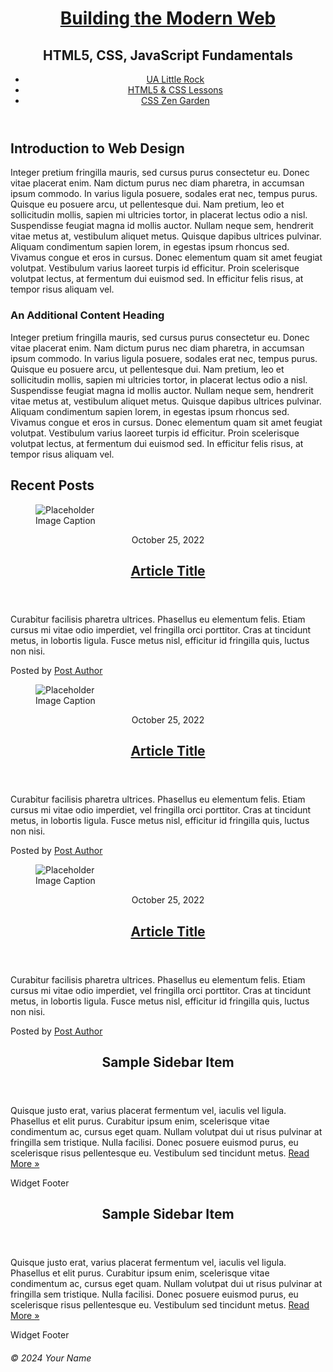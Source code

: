 <!DOCTYPE html>
<html lang="en">
<head>
  <title>Web Technologies - CSS Demo</title>
  <meta charset="UTF-8">
  <meta name="description" content="Keyword rich narrative on site purpose">
  <meta name="author" content="Thomas Wallace">
  <link rel="preconnect" href="https://fonts.googleapis.com">
  <link rel="preconnect" href="https://fonts.gstatic.com" crossorigin>
  <link href="https://fonts.googleapis.com/css2?family=Gabarito:wght@400..900&display=swap" rel="stylesheet">
</head>
<body>
  <main>
    <header role="banner" class="primary">
      <div class="hgroup">
        <h1><a href="index.html">Building the Modern Web</a></h1>
        <h2>HTML5, CSS, JavaScript Fundamentals</h2>
      </div>
      <nav role="navigation">
        <ul>
          <li><a href="https://ualr.edu/">UA Little Rock</a></li>
          <li><a href="http://learn.shayhowe.com/html-css/getting-to-know-html/">HTML5 & CSS Lessons</a></li>
          <li><a href="http://www.csszengarden.com/">CSS Zen Garden</a></li>
        </ul>
      </nav>
    </header>
    <section id="content" class="container">
      <h2>Introduction to Web Design</h2>
      <p>Integer pretium fringilla mauris, sed cursus purus consectetur eu. Donec vitae placerat enim. Nam dictum purus nec diam pharetra, in accumsan ipsum commodo. In varius ligula posuere, sodales erat nec, tempus purus. Quisque eu posuere arcu, ut pellentesque
        dui. Nam pretium, leo et sollicitudin mollis, sapien mi ultricies tortor, in placerat lectus odio a nisl. Suspendisse feugiat magna id mollis auctor. Nullam neque sem, hendrerit vitae metus at, vestibulum aliquet metus. Quisque dapibus ultrices
        pulvinar. Aliquam condimentum sapien lorem, in egestas ipsum rhoncus sed. Vivamus congue et eros in cursus. Donec elementum quam sit amet feugiat volutpat. Vestibulum varius laoreet turpis id efficitur. Proin scelerisque volutpat lectus, at fermentum
        dui euismod sed. In efficitur felis risus, at tempor risus aliquam vel.</p>
      <h3>An Additional Content Heading</h3>
      <p>Integer pretium fringilla mauris, sed cursus purus consectetur eu. Donec vitae placerat enim. Nam dictum purus nec diam pharetra, in accumsan ipsum commodo. In varius ligula posuere, sodales erat nec, tempus purus. Quisque eu posuere arcu, ut pellentesque
        dui. Nam pretium, leo et sollicitudin mollis, sapien mi ultricies tortor, in placerat lectus odio a nisl. Suspendisse feugiat magna id mollis auctor. Nullam neque sem, hendrerit vitae metus at, vestibulum aliquet metus. Quisque dapibus ultrices
        pulvinar. Aliquam condimentum sapien lorem, in egestas ipsum rhoncus sed. Vivamus congue et eros in cursus. Donec elementum quam sit amet feugiat volutpat. Vestibulum varius laoreet turpis id efficitur. Proin scelerisque volutpat lectus, at fermentum
        dui euismod sed. In efficitur felis risus, at tempor risus aliquam vel.</p>
    </section>
    <section id="blog" class="container">
      <h2>Recent Posts</h2>
      <article class="post">
        <figure>
          <img src="https://via.placeholder.com/300x200" alt="Placeholder">
          <figcaption>Image Caption</figcaption>
        </figure>
        <header>
          <time class="post-date" datetime="2022-10-25">October 25, 2022</time>
          <h2> <a href="#" rel="bookmark" title="link to this post">Article Title</a> </h2>
        </header>
        <div class="post-content">
          <p>Curabitur facilisis pharetra ultrices. Phasellus eu elementum felis. Etiam cursus mi vitae odio imperdiet, vel fringilla orci porttitor. Cras at tincidunt metus, in lobortis ligula. Fusce metus nisl, efficitur id fringilla quis, luctus non nisi.
          </p>
        </div>
        <footer class="post-meta"> Posted by <a href="#">Post Author</a></footer>
      </article>
      <article class="post">
        <figure>
          <img src="https://via.placeholder.com/300x200" alt="Placeholder">
          <figcaption>Image Caption</figcaption>
        </figure>
        <header>
          <time class="post-date" datetime="2022-10-25">October 25, 2022</time>
          <h2> <a href="#" rel="bookmark" title="link to this post">Article Title</a> </h2>
        </header>
        <div class="post-content">
          <p>Curabitur facilisis pharetra ultrices. Phasellus eu elementum felis. Etiam cursus mi vitae odio imperdiet, vel fringilla orci porttitor. Cras at tincidunt metus, in lobortis ligula. Fusce metus nisl, efficitur id fringilla quis, luctus non nisi.
          </p>
        </div>
        <footer class="post-meta"> Posted by <a href="#">Post Author</a></footer>
      </article>
      <article class="post">
        <figure>
          <img src="https://via.placeholder.com/300x200" alt="Placeholder">
          <figcaption>Image Caption</figcaption>
        </figure>
        <header>
          <time class="post-date" datetime="2022-10-25">October 25, 2022</time>
          <h2> <a href="#" rel="bookmark" title="link to this post">Article Title</a> </h2>
        </header>
        <div class="post-content">
          <p>Curabitur facilisis pharetra ultrices. Phasellus eu elementum felis. Etiam cursus mi vitae odio imperdiet, vel fringilla orci porttitor. Cras at tincidunt metus, in lobortis ligula. Fusce metus nisl, efficitur id fringilla quis, luctus non nisi.
          </p>
        </div>
        <footer class="post-meta"> Posted by <a href="#">Post Author</a></footer>
      </article>
    </section>
    <aside role="complementary">
      <div class="container">
        <article class="widget">
          <header>
            <h2>Sample Sidebar Item </h2>
          </header>
          <p>Quisque justo erat, varius placerat fermentum vel, iaculis vel ligula. Phasellus et elit purus. Curabitur ipsum enim, scelerisque vitae condimentum ac, cursus eget quam. Nullam volutpat dui ut risus pulvinar at fringilla sem tristique. Nulla facilisi.
            Donec posuere euismod purus, eu scelerisque risus pellentesque eu. Vestibulum sed tincidunt metus. <a href="#">Read More &raquo;</a></p>
          <footer>Widget Footer</footer>
        </article>
        <article class="widget">
          <header>
            <h2>Sample Sidebar Item </h2>
          </header>
          <p>Quisque justo erat, varius placerat fermentum vel, iaculis vel ligula. Phasellus et elit purus. Curabitur ipsum enim, scelerisque vitae condimentum ac, cursus eget quam. Nullam volutpat dui ut risus pulvinar at fringilla sem tristique. Nulla facilisi.
            Donec posuere euismod purus, eu scelerisque risus pellentesque eu. Vestibulum sed tincidunt metus. <a href="#">Read More &raquo;</a></p>
          <footer>Widget Footer</footer>
        </article>
      </div>
    </aside>
    <footer id="colophon" role="contentinfo">
      <h6>&copy; 2024 Your Name</h6>
    </footer>
  </main>
</body>

</html>
